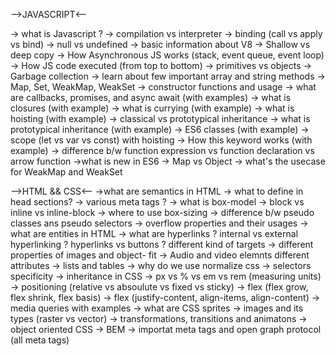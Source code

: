 -->JAVASCRIPT<--

-> what is Javascript ?
-> compilation vs interpreter
-> binding (call vs apply vs bind)
-> null vs undefined
-> basic information about V8
-> Shallow vs deep copy
-> How Asynchronous JS works (stack, event queue, event loop)
-> How JS code executed (from top to bottom)
-> primitives vs objects
-> Garbage collection
-> learn about few important array and string methods
-> Map, Set, WeakMap, WeakSet
-> constructor functions and usage
-> what are callbacks, promises, and async await (with examples)
-> what is closures (with example)
-> what is currying (with example)
-> what is hoisting (with example)
-> classical vs prototypical inheritance
-> what is prototypical inheritance (with example)
-> ES6 classes (with example)
-> scope (let vs var vs const) with hoisting
-> How this keyword works (with example)
-> difference b/w function expression vs function declaration vs arrow function
->what is new in ES6
-> Map vs Object
-> what's the usecase for WeakMap and WeakSet

-->HTML && CSS<--
->what are semantics in HTML
-> what to define in head sections?
-> various meta tags ?
-> what is box-model
-> block vs inline vs inline-block
-> where to use box-sizing
-> difference b/w pseudo classes ans pseudo selectors
-> overflow properties and their usages
-> what are entities in HTML
-> what are hyperlinks ? internal vs external hyperlinking ? hyperlinks vs buttons ? different kind of targets
-> different properties of images and object- fit
-> Audio and video elemnts different attributes
-> lists and tables
-> why do we use normalize css
-> selectors specificity
-> inheritance in CSS
-> px vs % vs em vs rem (measuring units)
-> positioning (relative vs absoulute vs fixed vs sticky)
-> flex (flex grow, flex shrink, flex basis)
-> flex (justify-content, align-items, align-content)
-> media queries with examples
-> what are CSS sprites
-> images and its types (raster vs vector)
-> transformations, transitions and animatons
-> object oriented CSS
-> BEM
-> importat meta tags and open graph protocol (all meta tags)
